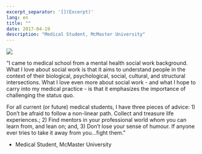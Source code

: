 ```yaml
---
excerpt_separator: '[](Excerpt)'
lang: en
title: ""
date: 2017-04-19
description: "Medical Student, McMaster University"
---
```


![](/images/humans-of-medicine/19th-post.jpeg)

“I came to medical school from a mental health social work background. What I love about social work is that it aims to understand people in the context of their biological, psychological, social, cultural, and structural intersections. What I love even more about social work - and what I hope to carry into my medical practice - is that it emphasizes the importance of challenging the status quo.

For all current (or future) medical students, I have three pieces of advice: 1) Don’t be afraid to follow a non-linear path. Collect and treasure life experiences.; 2) Find mentors in your professional world whom you can learn from, and lean on; and, 3) Don’t lose your sense of humour. If anyone ever tries to take it away from you...fight them.” 

- Medical Student, McMaster University